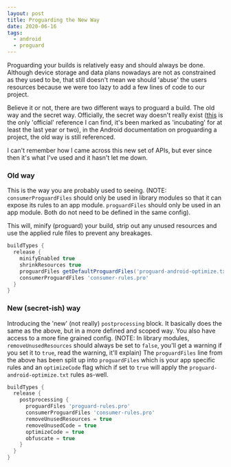 ```yaml
---
layout: post
title: Proguarding the New Way
date: 2020-06-16
tags:
  - android
  - proguard
---
```


Proguarding your builds is relatively easy and should always be done. Although device storage and data plans nowadays are not as constrained as they used to be, that still doesn't mean we should 'abuse' the users resources because we were too lazy to add a few lines of code to our project.

Believe it or not, there are two different ways to proguard a build. The old way and the secret way. Officially, the secret way doesn't really exist ([this](https://google.github.io/android-gradle-dsl/current/com.android.build.gradle.internal.dsl.BuildType.html#com.android.build.gradle.internal.dsl.BuildType:postprocessing) is the only 'official' reference I can find, it's been marked as 'incubating' for at least the last year or two), in the Android documentation on proguarding a project, the old way is still referenced.

I can't remember how I came across this new set of APIs, but ever since then it's what I've used and it hasn't let me down.

### Old way
This is the way you are probably used to seeing. (NOTE: `consumerProguardFiles` should only be used in library modules so that it can expose its rules to an app module. `proguardFiles` should only be used in an app module. Both do not need to be defined in the same config).

This will, minify (proguard) your build, strip out any unused resources and use the applied rule files to prevent any breakages.
```groovy
buildTypes {
  release {
    minifyEnabled true
    shrinkResources true
    proguardFiles getDefaultProguardFiles('proguard-android-optimize.txt', proguard-rules.pro)
    consumerProguardFiles 'consumer-rules.pro'
  }
}
```

### New (secret-ish) way
Introducing the 'new' (not really) `postprocessing` block. It basically does the same as the above, but in a more defined and scoped way. You also have access to a more fine grained config. (NOTE: In library modules, `removeUnusedResources` should always be set to `false`, you'll get a warning if you set it to `true`, read the warning, it'll explain) The `proguardFiles` line from the above has been split up into `proguardFiles` which is your app specific rules and an `optimizeCode` flag which if set to `true` will apply the `proguard-android-optimize.txt` rules as-well.
```groovy
buildTypes {
  release {
    postprocessing {
      proguardFiles 'proguard-rules.pro'
      consumerProguardFiles 'consumer-rules.pro'
      removeUnusedResources = true
      removeUnusedCode = true
      optimizeCode = true
      obfuscate = true
    }
  }
}
```
